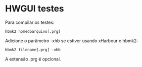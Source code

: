 # HWGUI testes

Para compilar os testes:

```
hbmk2 nomedoarquivo[.prg]
```

Adicione o parâmetro -xhb se estiver usando xHarbour e hbmk2:

```
hbmk2 filename[.prg] -xhb
```

A extensão .prg é opcional.
